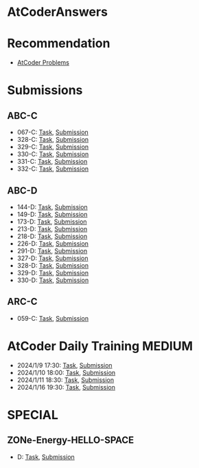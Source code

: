 # AtCoderAnswers

# Recommendation
* [AtCoder Problems](https://kenkoooo.com/atcoder/#/user/Pagliacci?userPageTab=Recommendation)

# Submissions
## ABC-C
* 067-C: [Task](https://atcoder.jp/contests/abc067/tasks/arc078_a), [Submission](https://atcoder.jp/contests/abc067/submissions/49654093)
* 328-C: [Task](https://atcoder.jp/contests/abc328/tasks/abc328_c), [Submission](https://atcoder.jp/contests/abc328/submissions/48833660)
* 329-C: [Task](https://atcoder.jp/contests/abc329/tasks/abc329_c), [Submission](https://atcoder.jp/contests/abc329/submissions/48684356)
* 330-C: [Task](https://atcoder.jp/contests/abc330/tasks/abc330_c), [Submission](https://atcoder.jp/contests/abc330/submissions/48666218)
* 331-C: [Task](https://atcoder.jp/contests/abc331/tasks/abc331_c), [Submission](https://atcoder.jp/contests/abc331/submissions/48648044)
* 332-C: [Task](https://atcoder.jp/contests/abc332/tasks/abc332_c), [Submission](https://atcoder.jp/contests/abc332/submissions/48629957)


## ABC-D
* 144-D: [Task](https://atcoder.jp/contests/abc144/tasks/abc144_d), [Submission](https://atcoder.jp/contests/abc144/submissions/48978471)
* 149-D: [Task](https://atcoder.jp/contests/abc149/tasks/abc149_d), [Submission](https://atcoder.jp/contests/abc149/submissions/49238337)
* 173-D: [Task](https://atcoder.jp/contests/abc173/tasks/abc173_d), [Submission](https://atcoder.jp/contests/abc173/submissions/49668792)
* 213-D: [Task](https://atcoder.jp/contests/abc213/tasks/abc213_d), [Submission](https://atcoder.jp/contests/abc213/submissions/49192151)
* 218-D: [Task](https://atcoder.jp/contests/abc218/tasks/abc218_d), [Submission](https://atcoder.jp/contests/abc218/submissions/48964887)
* 226-D: [Task](https://atcoder.jp/contests/abc226/tasks/abc226_d), [Submission](https://atcoder.jp/contests/abc226/submissions/49654721)
* 291-D: [Task](https://atcoder.jp/contests/abc291/tasks/abc291_d), [Submission](https://atcoder.jp/contests/abc291/submissions/49866288)
* 327-D: [Task](https://atcoder.jp/contests/abc327/tasks/abc327_d), [Submission](https://atcoder.jp/contests/abc327/submissions/48852362)
* 328-D: [Task](https://atcoder.jp/contests/abc328/tasks/abc328_d), [Submission](https://atcoder.jp/contests/abc328/submissions/48873637)
* 329-D: [Task](https://atcoder.jp/contests/abc329/tasks/abc329_d), [Submission](https://atcoder.jp/contests/abc329/submissions/48891481)
* 330-D: [Task](https://atcoder.jp/contests/abc330/tasks/abc330_d), [Submission](https://atcoder.jp/contests/abc330/submissions/48908308)

## ARC-C
* 059-C: [Task](https://atcoder.jp/contests/arc059/tasks/arc059_a), [Submission](https://atcoder.jp/contests/arc059/submissions/49173403)

# AtCoder Daily Training MEDIUM
* 2024/1/9 17:30: [Task](https://atcoder.jp/contests/adt_medium_20240109_2/tasks), [Submission](https://atcoder.jp/contests/adt_medium_20240109_2/submissions/me)
* 2024/1/10 18:00: [Task](https://atcoder.jp/contests/adt_medium_20240110_2/tasks), [Submission](https://atcoder.jp/contests/adt_medium_20240110_2/submissions/me)
* 2024/1/11 18:30: [Task](https://atcoder.jp/contests/adt_medium_20240111_2/tasks), [Submission](https://atcoder.jp/contests/adt_medium_20240111_2/submissions/me)
* 2024/1/16 19:30: [Task](https://atcoder.jp/contests/adt_medium_20240116_3/tasks), [Submission](https://atcoder.jp/contests/adt_medium_20240116_3/submissions/me)

# SPECIAL
## ZONe-Energy-HELLO-SPACE
* D: [Task](https://atcoder.jp/contests/zone2021/tasks/zone2021_d), [Submission](https://atcoder.jp/contests/zone2021/submissions/49325901)